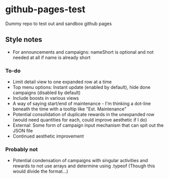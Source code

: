 # github-pages-test
Dummy repo to test out and sandbox github pages

## Style notes
- For announcements and campaigns: nameShort is optional and not needed at all if name is already short

### To-do
- Limit detail view to one expanded row at a time
- Top menu options: Instant update (enabled by default), hide done campaigns (disabled by default)
- Include boosts in various views
- A way of saying start/end of maintenance - I'm thinking a dot-line beneath the time with a tooltip like "Est. Maintenance"
- Potential consolidation of duplicate rewards in the unexpanded row (would need quantities for each, could improve aesthetic if I do)
- External: Some form of campaign input mechanism that can spit out the JSON file
- Continued aesthetic improvement

### Probably not
- Potential condensation of campaigns with singular activities and rewards to not use arrays and determine using .typeof (Though this would divide the format...)

